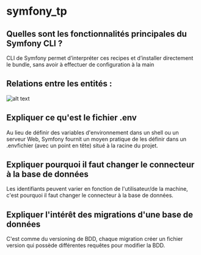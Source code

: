 # symfony_tp

## Quelles sont les fonctionnalités principales du Symfony CLI ?
CLI de Symfony permet d’interpréter ces recipes et d’installer directement le bundle, sans avoir à effectuer de configuration à la main

## Relations entre les entités : 
![alt text](https://cdn.discordapp.com/attachments/766338117615353878/815888597932179487/unknown.png)

## Expliquer ce qu'est le fichier .env
Au lieu de définir des variables d'environnement dans un shell ou un serveur Web, Symfony fournit un moyen pratique de les définir dans un .envfichier (avec un point en tête) situé à la racine du projet.

## Expliquer pourquoi il faut changer le connecteur à la base de données
Les identifiants peuvent varier en fonction de l'utilisateur/de la machine, c'est pourquoi il faut changer le connecteur à la base de données.
## Expliquer l'intérêt des migrations d'une base de données
C'est comme du versioning de BDD, chaque migration créer un fichier version<timestamp> qui possède différentes requêtes pour modifier la BDD.
